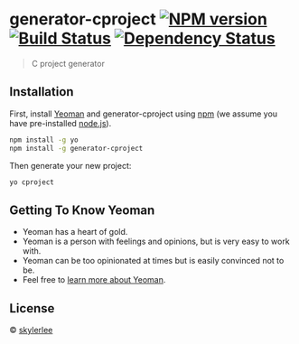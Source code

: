 # generator-cproject [![NPM version][npm-image]][npm-url] [![Build Status][travis-image]][travis-url] [![Dependency Status][daviddm-image]][daviddm-url]
> C project generator

## Installation

First, install [Yeoman](http://yeoman.io) and generator-cproject using [npm](https://www.npmjs.com/) (we assume you have pre-installed [node.js](https://nodejs.org/)).

```bash
npm install -g yo
npm install -g generator-cproject
```

Then generate your new project:

```bash
yo cproject
```

## Getting To Know Yeoman

 * Yeoman has a heart of gold.
 * Yeoman is a person with feelings and opinions, but is very easy to work with.
 * Yeoman can be too opinionated at times but is easily convinced not to be.
 * Feel free to [learn more about Yeoman](http://yeoman.io/).

## License

 © [skylerlee]()


[npm-image]: https://badge.fury.io/js/generator-cproject.svg
[npm-url]: https://npmjs.org/package/generator-cproject
[travis-image]: https://travis-ci.com/skylerlee/generator-cproject.svg?branch=master
[travis-url]: https://travis-ci.com/skylerlee/generator-cproject
[daviddm-image]: https://david-dm.org/skylerlee/generator-cproject.svg?theme=shields.io
[daviddm-url]: https://david-dm.org/skylerlee/generator-cproject
